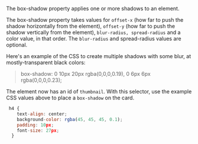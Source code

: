 The box-shadow property applies one or more shadows to an element.

The box-shadow property takes values for `offset-x` (how far to push the shadow horizontally from the element), 
`offset-y` (how far to push the shadow vertically from the element), `blur-radius, spread-radius` and a color value, in that order. 
The `blur-radius` and spread-radius values are optional.

Here's an example of the CSS to create multiple shadows with some blur, at mostly-transparent black colors:

> box-shadow: 0 10px 20px rgba(0,0,0,0.19), 0 6px 6px rgba(0,0,0,0.23);

The element now has an id of `thumbnail`. With this selector, use the example CSS values above to place a `box-shadow` on the card.

```js
 h4 {
    text-align: center;
    background-color: rgba(45, 45, 45, 0.1);
    padding: 10px;
    font-size: 27px;
  }
